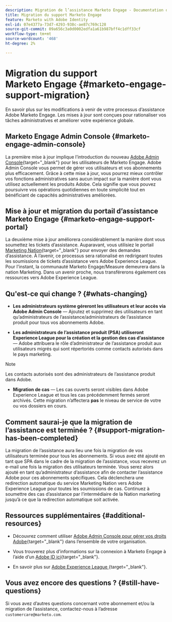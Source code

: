 ```yaml
---
description: Migration de l’assistance Marketo Engage - Documentation de Marketo - Documentation du produit
title: Migration du support Marketo Engage
feature: Marketo with Adobe Identity
exl-id: 07e4377a-73d7-4293-938c-ae87c769c128
source-git-commit: 09a656c3a0d0002edfa1a61b987bff4c1dff33cf
workflow-type: tm+mt
source-wordcount: '468'
ht-degree: 2%

---
```


# Migration du support Marketo Engage {#marketo-engage-support-migration}

En savoir plus sur les modifications à venir de votre processus d’assistance Adobe Marketo Engage. Les mises à jour sont conçues pour rationaliser vos tâches administratives et améliorer votre expérience globale.

## Marketo Engage Admin Console {#marketo-engage-admin-console}

La première mise à jour implique l’introduction du nouveau [Adobe Admin Console](https://helpx.adobe.com/fr/enterprise/admin-guide.html){target="_blank"} pour les utilisateurs de Marketo Engage. Adobe Admin Console vous permet de gérer vos utilisateurs et vos abonnements plus efficacement. Grâce à cette mise à jour, vous pourrez mieux contrôler vos fonctions administratives sans aucun impact sur la manière dont vous utilisez actuellement les produits Adobe. Cela signifie que vous pouvez poursuivre vos opérations quotidiennes en toute simplicité tout en bénéficiant de capacités administratives améliorées.

## Mise à jour et migration du portail d’assistance Marketo Engage {#marketo-engage-support-portal}

La deuxième mise à jour améliorera considérablement la manière dont vous soumettez les tickets d’assistance. Auparavant, vous utilisiez le portail [Marketing Nation](https://nation.marketo.com/){target="_blank"} pour envoyer des demandes d’assistance. À l’avenir, ce processus sera rationalisé en redirigeant toutes les soumissions de tickets d’assistance vers Adobe Experience League. Pour l&#39;instant, la communauté Marketo Engage/Measure demeurera dans la nation Marketing. Dans un avenir proche, nous transférerons également ces ressources vers Adobe Experience League.

## Qu&#39;est-ce qui change ? {#whats-changing}

* **Les administrateurs système géreront les utilisateurs et leur accès via Adobe Admin Console** — Ajoutez et supprimez des utilisateurs en tant qu’administrateurs de l’assistance/administrateurs de l’assistance produit pour tous vos abonnements Adobe.

* **Les administrateurs de l’assistance produit (PSA) utiliseront Experience League pour la création et la gestion des cas d’assistance** — Adobe attribuera le rôle d’administrateur de l’assistance produit aux utilisateurs migrés qui sont répertoriés comme contacts autorisés dans le pays marketing.

>[!NOTE]
>
>Les contacts autorisés sont des administrateurs de l’assistance produit dans Adobe.

* **Migration de cas** — Les cas ouverts seront visibles dans Adobe Experience League et tous les cas précédemment fermés seront archivés. Cette migration n’affectera **pas** le niveau de service de votre ou vos dossiers en cours.

## Comment saurai-je que la migration de l’assistance est terminée ? {#support-migration-has-been-completed}

La migration de l’assistance aura lieu une fois la migration de vos utilisateurs terminée pour tous les abonnements. Si vous avez été ajouté en tant que SPA dans le cadre de la migration de l’assistance, vous recevrez un e-mail une fois la migration des utilisateurs terminée. Vous serez alors ajouté en tant qu’administrateur d’assistance afin de contacter l’assistance Adobe pour ces abonnements spécifiques. Cela déclenchera une redirection automatique du service Marketing Nation vers Adobe Experience League pour toutes les soumissions de cas. Continuez à soumettre des cas d’assistance par l’intermédiaire de la Nation marketing jusqu’à ce que la redirection automatique soit activée.

## Ressources supplémentaires {#additional-resources}

* Découvrez comment utiliser [Adobe Admin Console pour gérer vos droits Adobe](https://helpx.adobe.com/fr/enterprise/using/admin-roles.html){target="_blank"} dans l’ensemble de votre organisation.

* Vous trouverez plus d’informations sur la connexion à Marketo Engage à l’aide d’un [ Adobe ID ici](/help/marketo/product-docs/administration/marketo-with-adobe-identity/user-sign-in-with-adobe-id.md){target="_blank"}.

* En savoir plus sur [ Adobe Experience League ](https://experienceleague.adobe.com/fr?lang=fr){target="_blank"}.

## Vous avez encore des questions ? {#still-have-questions}

Si vous avez d’autres questions concernant votre abonnement et/ou la migration de l’assistance, contactez-nous à l’adresse `customercare@marketo.com`.
